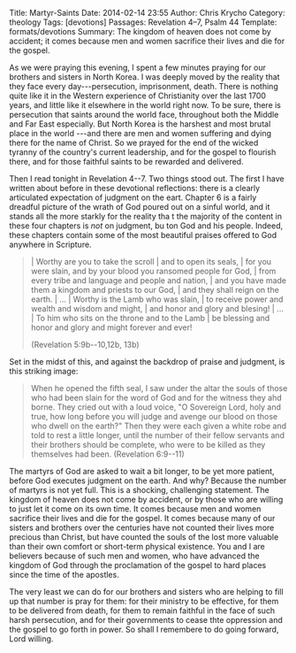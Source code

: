 Title: Martyr-Saints
Date: 2014-02-14 23:55
Author: Chris Krycho
Category: theology
Tags: [devotions]
Passages: Revelation 4–7, Psalm 44
Template: formats/devotions
Summary: The kingdom of heaven does not come by accident; it comes because men and women sacrifice their lives and die for the gospel.

As we were praying this evening, I spent a few minutes praying for our brothers
and sisters in North Korea. I was deeply moved by the reality that they face
every day---persecution, imprisonment, death. There is nothing quite like it in
the Western experience of Christianity over the last 1700 years, and little like
it elsewhere in the world right now. To be sure, there is persecution that
saints around the world face, throughout both the Middle and Far East
especially. But North Korea is the harshest and most brutal place in the world
---and there are men and women suffering and dying there for the name of Christ.
So we prayed for the end of the wicked tyranny of the country's current
leadership, and for the gospel to flourish there, and for those faithful saints
to be rewarded and delivered.

Then I read tonight in Revelation 4--7. Two things stood out. The first I have
written about before in these devotional reflections: there is a clearly
articulated expectation of judgment on the eart. Chapter 6 is a fairly dreadful
picture of the wrath of God poured out on a sinful world, and it stands all the
more starkly for the reality tha t the majority of the content in these four
chapters is *not* on judgment, bu ton God and his people. Indeed, these chapters
contain some of the most beautiful praises offered to God anywhere in Scripture.

> | Worthy are you to take the scroll
> |     and to open its seals,
> | for you were slain, and by your blood you ransomed people for God,
> |     from every tribe and language and people and nation,
> | and you have made them a kingdom and priests to our God,
> |     and they shall reign on the earth.
> | ...
> | Worthy is the Lamb who was slain,
> |     to receive power and wealth and wisdom and might,
> | and honor and glory and blesing!
> | ...
> | To him who sits on the throne and to the Lamb
> |     be blessing and honor and glory and might forever and ever!
> 
> <p class="citation">(Revelation 5:9b--10,12b, 13b)</p>

Set in the midst of this, and against the backdrop of praise and judgment, is
this striking image:

> When he opened the fifth seal, I saw under the altar the souls of those who
> had been slain for the word of God and for the witness they ahd borne. They
> cried out with a loud voice, "O Sovereign Lord, holy and true, how long before
> you will judge and avenge our blood on those who dwell on the earth?" Then
> they were each given a white robe and told to rest a little longer, until the
> number of their fellow servants and their brothers should be complete, who
> were to be killed as they themselves had been. (Revelation 6:9--11)

The martyrs of God are asked to wait a bit longer, to be yet more patient,
before God executes judgment on the earth. And why? Because the number of
martyrs is not yet full. This is a shocking, challenging statement. The kingdom
of heaven does not come by accident, or by those who are willing to just let it
come on its own time. It comes because men and women sacrifice their lives and
die for the gospel. It comes because many of our sisters and brothers over the
centuries have not counted their lives more precious than Christ, but have
counted the souls of the lost more valuable than their own comfort or short-term
physical existence. You and I are believers because of such men and women, who
have advanced the kingdom of God through the proclamation of the gospel to hard
places since the time of the apostles.

The very least we can do for our brothers and sisters who are helping to fill up
that number is pray for them: for their ministry to be effective, for them to be
delivered from death, for them to remain faithful in the face of such harsh
persecution, and for their governments to cease thte oppression and the gospel
to go forth in power. So shall I remembere to do going forward, Lord willing.

 